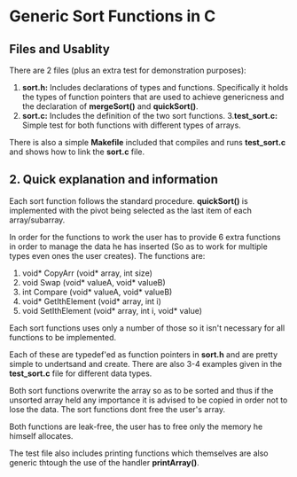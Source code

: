 # Generic Sort Functions in C
 
## Files and Usablity

There are 2 files (plus an extra test for demonstration purposes):

 1. **sort.h:** Includes declarations of types and functions. Specifically it holds the types of function pointers that are used to achieve genericness and the declaration of **mergeSort()** and  **quickSort()**.
 2. **sort.c:** Includes the definition of the two sort functions.
 3.**test_sort.c:** Simple test for both functions with different types of arrays.

There is also a simple **Makefile** included that compiles and runs **test_sort.c** and shows how to link the **sort.c** file.

## 2. Quick explanation and information

Each sort function follows the standard procedure. **quickSort()** is implemented with the pivot being selected as the last item of each array/subarray.

In order for the functions to work the user has to provide 6 extra functions in order to manage the data he has inserted (So as to work for multiple types even ones the user creates). The functions are:

 1. void* CopyArr (void* array, int size)
 2. void Swap (void* valueA, void* valueB)
 3. int Compare (void* valueA, void* valueB)
 4. void* GetIthElement (void* array, int i)
 5. void SetIthElement (void* array, int i, void* value)

Each sort functions uses only a number of those so it isn't necessary for all functions to be implemented.

Each of these are typedef'ed as function pointers in **sort.h** and are pretty simple to undertsand and create. There are also 3-4 examples given in the **test_sort.c** file for different data types.

Both sort functions overwrite the array so as to be sorted and thus if the unsorted array held any importance it is advised to be copied in order not to lose the data. The sort functions dont free the user's array.

Both functions are leak-free, the user has to free only the memory he himself allocates.

The test file also includes printing functions which themselves are also generic thtough the use of the handler **printArray()**.